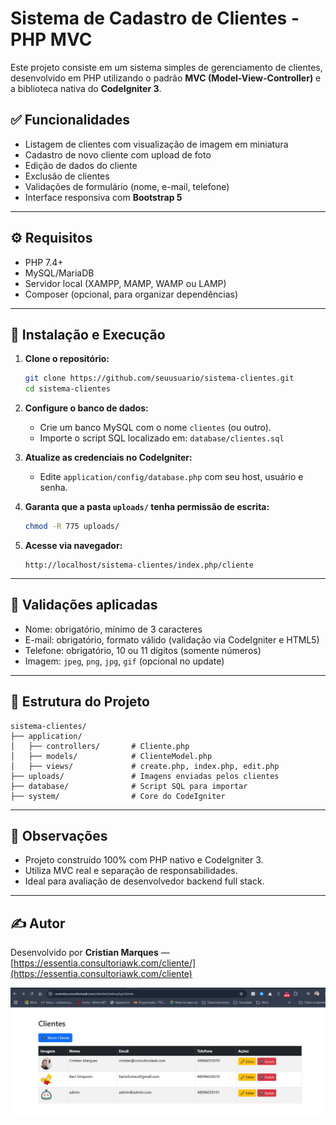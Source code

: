 # Sistema de Cadastro de Clientes - PHP MVC

Este projeto consiste em um sistema simples de gerenciamento de clientes, desenvolvido em PHP utilizando o padrão **MVC (Model-View-Controller)** e a biblioteca nativa do **CodeIgniter 3**.

## ✅ Funcionalidades

- Listagem de clientes com visualização de imagem em miniatura
- Cadastro de novo cliente com upload de foto
- Edição de dados do cliente
- Exclusão de clientes
- Validações de formulário (nome, e-mail, telefone)
- Interface responsiva com **Bootstrap 5**

---

## ⚙️ Requisitos

- PHP 7.4+
- MySQL/MariaDB
- Servidor local (XAMPP, MAMP, WAMP ou LAMP)
- Composer (opcional, para organizar dependências)

---

## 🚀 Instalação e Execução

1. **Clone o repositório:**

   ```bash
   git clone https://github.com/seuusuario/sistema-clientes.git
   cd sistema-clientes
   ```

2. **Configure o banco de dados:**

   - Crie um banco MySQL com o nome `clientes` (ou outro).
   - Importe o script SQL localizado em: `database/clientes.sql`

3. **Atualize as credenciais no CodeIgniter:**

   - Edite `application/config/database.php` com seu host, usuário e senha.

4. **Garanta que a pasta `uploads/` tenha permissão de escrita:**

   ```bash
   chmod -R 775 uploads/
   ```

5. **Acesse via navegador:**

   ```
   http://localhost/sistema-clientes/index.php/cliente
   ```

---

## 🧪 Validações aplicadas

- Nome: obrigatório, mínimo de 3 caracteres
- E-mail: obrigatório, formato válido (validação via CodeIgniter e HTML5)
- Telefone: obrigatório, 10 ou 11 dígitos (somente números)
- Imagem: `jpeg`, `png`, `jpg`, `gif` (opcional no update)

---

## 📁 Estrutura do Projeto

```
sistema-clientes/
├── application/
│   ├── controllers/       # Cliente.php
│   ├── models/            # ClienteModel.php
│   ├── views/             # create.php, index.php, edit.php
├── uploads/               # Imagens enviadas pelos clientes
├── database/              # Script SQL para importar
├── system/                # Core do CodeIgniter
```

---

## 🧠 Observações

- Projeto construído 100% com PHP nativo e CodeIgniter 3.
- Utiliza MVC real e separação de responsabilidades.
- Ideal para avaliação de desenvolvedor backend full stack.

---

## ✍️ Autor

Desenvolvido por **Cristian Marques** — [https://essentia.consultoriawk.com/cliente/](https://essentia.consultoriawk.com/cliente)

![alt text](uploads/image.png)



